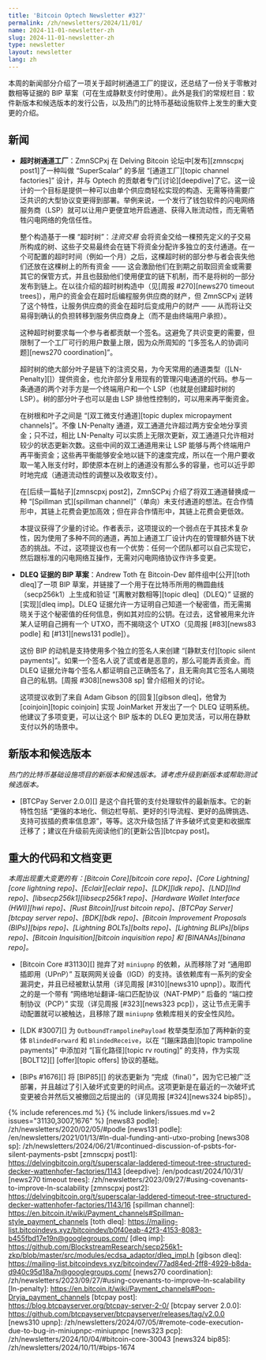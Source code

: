 ```yaml
---
title: 'Bitcoin Optech Newsletter #327'
permalink: /zh/newsletters/2024/11/01/
name: 2024-11-01-newsletter-zh
slug: 2024-11-01-newsletter-zh
type: newsletter
layout: newsletter
lang: zh
---
```


本周的新闻部分介绍了一项关于超时树通道工厂的提议，还总结了一份关于零散对数相等证据的 BIP 草案（可在生成静默支付时使用）。此外是我们的常规栏目：软件新版本和候选版本的发行公告，以及热门的比特币基础设施软件上发生的重大变更的介绍。

## 新闻

- **<!--timeout-tree-channel-factories-->超时树通道工厂**：ZmnSCPxj 在 Delving Bitcoin 论坛中[发布][zmnscpxj post1]了一种叫做 “SuperScalar” 的多层 “[通道工厂][topic channel factories]” 设计，并与 Optech 的贡献者专门[讨论][deepdive]了它。这一设计的一个目标是提供一种可以由单个供应商轻松实现的构造、无需等待需要广泛共识的大型协议变更得到部署。举例来说，一个发行了钱包软件的闪电网络服务商（LSP）就可以让用户更便宜地开启通道、获得入账流动性，而无需牺牲闪电网络的免信任性。

  整个构造基于一棵 “超时树”：*注资交易* 会将资金交给一棵预先定义的子交易所构成的树、这些子交易最终会在链下将资金分配许多独立的支付通道。在一个可配置的超时时间（例如一个月）之后，这棵超时树的部分参与者会丧失他们还放在这棵树上的所有资金 —— 这会激励他们在到期之前取回资金或需要其它的保管方式，并且也鼓励他们使用便宜的链下机制，而不是将树的一部分发布到链上。在以往介绍的超时树构造中（见[周报 #270][news270 timeout trees]），用户的资金会在超时后编程服务供应商的财产，但 ZmnSCPxj 逆转了这个特性，让服务供应商的资金在超时后变成用户的财产 —— 从而将让交易得到确认的负担转移到服务供应商身上（而不是由终端用户承担）。

  这种超时树要求每一个参与者都贡献一个签名。这避免了共识变更的需要，但限制了一个工厂可行的用户数量上限，因为众所周知的 “[多签名人的协调问题][news270 coordination]”。

  超时树的绝大部分叶子是链下的注资交易，为今天常用的通道类型（[LN-Penalty][]）提供资金，也允许部分复用现有的管理闪电通道的代码。参与一条通道的两个对手方是一个终端用户和一个 LSP（也就是创建超时树的 LSP）。树的部分叶子也可以是由 LSP 排他性控制的，可以用来再平衡资金。

  在树根和叶子之间是 “[双工微支付通道][topic duplex micropayment channels]”。不像 LN-Penalty 通道，双工通道允许超过两方安全地分享资金；只不过，相比 LN-Penalty 可以实质上无限次更新，双工通道只允许相对较少的状态更新次数。这些中间的双工通道用来让 LSP 能够与两个终端用户再平衡资金；这些再平衡能够安全地以链下的速度完成，所以在一个用户要收取一笔入账支付时，即使原本在树上的通道没有那么多的容量，也可以近乎即时地完成（通道流动性的调整以及收取支付）。

  在[后续一篇帖子][zmnscpxj post2]，ZmnSCPxj 介绍了将双工通道替换成一种 “[Spillman 式][spillman channel]”（单向）未支付通道的想法。在合作情形中，其链上花费会更加高效；但在非合作情形中，其链上花费会更低效。

  本提议获得了少量的讨论。作者表示，这项提议的一个弱点在于其技术复杂性，因为使用了多种不同的通道，再加上通道工厂设计内在的管理额外链下状态的挑战。不过，这项提议也有一个优势：任何一个团队都可以自己实现它，然后跟标准的闪电网络互操作，无需对闪电网络协议作许多变更。

- **<!--draft-bip-for-dleq-proofs-->DLEQ 证据的 BIP 草案**：Andrew Toth 在 Bitcoin-Dev 邮件组中[公开][toth dleq]了一项 BIP 草案，并链接了一个用于在比特币所用的椭圆曲线（secp256k1）上生成和验证 “[离散对数相等][topic dleq]（DLEQ）” 证据的[实现][dleq imp]。DLEQ 证据允许一方证明自己知道一个秘密值，而无需揭晓关于这个秘密值的任何信息，例如其对应的公钥。在过去，这曾被用来允许某人证明自己拥有一个 UTXO，而不揭晓这个 UTXO（见周报 [#83][news83 podle] 和 [#131][news131 podle]）。

  这份 BIP 的动机是支持使用多个独立的签名人来创建 “[静默支付][topic silent payments]”。如果一个签名人说了谎或者是恶意的，那么可能弄丢资金。而 DLEQ 证据允许每个签名人都证明自己正确签名了，且无需向其它签名人揭晓自己的私钥。[周报 #308][news308 sp] 曾介绍相关的讨论。

  这项提议收到了来自 Adam Gibson 的[回复][gibson dleq]，他曾为 [coinjoin][topic coinjoin] 实现 JoinMarket 开发出了一个 DLEQ 证明系统。他建议了多项变更，可以让这个 BIP 版本的 DLEQ 更加灵活，可以用在静默支付以外的场景中。

## 新版本和候选版本

*热门的比特币基础设施项目的新版本和候选版本。请考虑升级到新版本或帮助测试候选版本。*

- [BTCPay Server 2.0.0][] 是这个自托管的支付处理软件的最新版本。它的新特性包括 “更强的本地化、侧边栏导航、更好的引导流程、更好的品牌挑选、支持可拔插的费率信息源”，等等。这次升级包括了许多破坏式变更和收据库迁移了；建议在升级前先阅读他们的[更新公告][btcpay post]。

## 重大的代码和文档变更

*本周出现重大变更的有：[Bitcoin Core][bitcoin core repo]、[Core Lightning][core lightning repo]、[Eclair][eclair repo]、[LDK][ldk repo]、[LND][lnd repo]、[libsecp256k1][libsecp256k1 repo]、[Hardware Wallet Interface (HWI)][hwi repo]、[Rust Bitcoin][rust bitcoin repo]、[BTCPay Server][btcpay server repo]、[BDK][bdk repo]、[Bitcoin Improvement Proposals (BIPs)][bips repo]、[Lightning BOLTs][bolts repo]、[Lightning BLIPs][blips repo]、[Bitcoin Inquisition][bitcoin inquisition repo] 和 [BINANAs][binana repo]。*

- [Bitcoin Core #31130][] 抛弃了对 `miniupnp` 的依赖，从而移除了对 “通用即插即用（UPnP）” 互联网网关设备（IGD）的支持。该依赖库有一系列的安全漏洞史，并且已经被默认禁用（详见周报 [#310][news310 upnp]）。取而代之的是一个带有 “网络地址翻译-端口匹配协议（NAT-PMP）” 后备的 “端口控制协议（PCP）” 实现（详见周报 [#323][news323 pcp]），这让节点无需手动配置就可以被触达，且移除了跟 `miniupnp` 依赖库相关的安全性风险。

- [LDK #3007][] 为 `OutboundTrampolinePayload` 枚举类型添加了两种新的变体 `BlindedForward` 和 `BlindedReceive`，以在 “[蹦床路由][topic trampoline payments]” 中添加对 “[盲化路径][topic rv routing]” 的支持，作为实现 [BOLT12][] [offer][topic offers] 协议的基础。

- [BIPs #1676][] 将 [BIP85][] 的状态更新为 “完成（final）”，因为它已被广泛部署，并且越过了引入破坏式变更的时间点。这项更新是在最近的一次破坏式变更被合并然后又被撤回之后提出的（详见周报 [#324][news324 bip85]）。

{% include references.md %}
{% include linkers/issues.md v=2 issues="31130,3007,1676" %}
[news83 podle]: /zh/newsletters/2020/02/05/#podle
[news131 podle]: /en/newsletters/2021/01/13/#ln-dual-funding-anti-utxo-probing
[news308 sp]: /zh/newsletters/2024/06/21/#continued-discussion-of-psbts-for-silent-payments-psbt
[zmnscpxj post1]: https://delvingbitcoin.org/t/superscalar-laddered-timeout-tree-structured-decker-wattenhofer-factories/1143
[deepdive]: /en/podcast/2024/10/31/
[news270 timeout trees]: /zh/newsletters/2023/09/27/#using-covenants-to-improve-ln-scalability
[zmnscpxj post2]: https://delvingbitcoin.org/t/superscalar-laddered-timeout-tree-structured-decker-wattenhofer-factories/1143/16
[spillman channel]: https://en.bitcoin.it/wiki/Payment_channels#Spillman-style_payment_channels
[toth dleq]: https://mailing-list.bitcoindevs.xyz/bitcoindev/b0f40eab-42f3-4153-8083-b455fbd17e19n@googlegroups.com/
[dleq imp]: https://github.com/BlockstreamResearch/secp256k1-zkp/blob/master/src/modules/ecdsa_adaptor/dleq_impl.h
[gibson dleq]: https://mailing-list.bitcoindevs.xyz/bitcoindev/77ad84ed-2ff8-4929-b8da-d940c95d18a7n@googlegroups.com/
[news270 coordination]: /zh/newsletters/2023/09/27/#using-covenants-to-improve-ln-scalability
[ln-penalty]: https://en.bitcoin.it/wiki/Payment_channels#Poon-Dryja_payment_channels
[btcpay post]: https://blog.btcpayserver.org/btcpay-server-2-0/
[btcpay server 2.0.0]: https://github.com/btcpayserver/btcpayserver/releases/tag/v2.0.0
[news310 upnp]: /zh/newsletters/2024/07/05/#remote-code-execution-due-to-bug-in-miniupnpc-miniupnpc
[news323 pcp]: /zh/newsletters/2024/10/04/#bitcoin-core-30043
[news324 bip85]: /zh/newsletters/2024/10/11/#bips-1674
